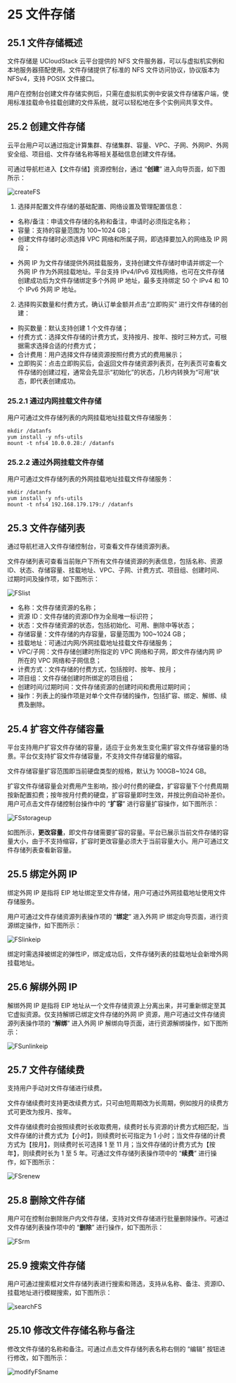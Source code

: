 # 25 文件存储

## 25.1 文件存储概述

文件存储是 UCloudStack 云平台提供的 NFS 文件服务器，可以与虚拟机实例和本地服务器搭配使用。文件存储提供了标准的 NFS 文件访问协议，协议版本为 NFSv4，支持 POSIX 文件接口。

用户在控制台创建文件存储实例后，只需在虚拟机实例中安装文件存储客户端，使用标准挂载命令挂载创建的文件系统，就可以轻松地在多个实例间共享文件。

## 25.2 创建文件存储

云平台用户可以通过指定计算集群、存储集群、容量、VPC、子网、外网IP、外网安全组、项目组、文件存储名称等相关基础信息创建文件存储。

可通过导航栏进入【文件存储】资源控制台，通过 “**创建**” 进入向导页面，如下图所示：

![createFS](../images/userguide/createFS.png)

1. 选择并配置文件存储的基础配置、网络设置及管理配置信息：

* 名称/备注：申请文件存储的名称和备注，申请时必须指定名称；
* 容量：支持的容量范围为 100~1024 GB；
* 创建文件存储时必须选择 VPC 网络和所属子网，即选择要加入的网络及 IP 网段；
- 外网 IP 为文件存储提供外网挂载服务，支持创建文件存储时申请并绑定一个外网 IP 作为外网挂载地址。平台支持 IPv4/IPv6  双栈网络，也可在文件存储创建成功后为文件存储绑定多个外网 IP 地址，最多支持绑定 50 个 IPv4 和 10 个 IPv6 外网 IP 地址。

2. 选择购买数量和付费方式，确认订单金额并点击“立即购买” 进行文件存储的创建：

- 购买数量：默认支持创建 1 个文件存储；
- 付费方式：选择文件存储的计费方式，支持按月、按年、按时三种方式，可根据需求选择合适的付费方式；
- 合计费用：用户选择文件存储资源按照付费方式的费用展示；
- 立即购买：点击立即购买后，会返回文件存储资源列表页，在列表页可查看文件存储的创建过程，通常会先显示“初始化”的状态，几秒内转换为“可用”状态，即代表创建成功。

### 25.2.1 通过内网挂载文件存储

用户可通过文件存储列表的内网挂载地址挂载文件存储服务：

```
mkdir /datanfs
yum install -y nfs-utils
mount -t nfs4 10.0.0.28:/ /datanfs
```

### 25.2.2 通过外网挂载文件存储

用户可通过文件存储列表的外网挂载地址挂载文件存储服务：

```
mkdir /datanfs
yum install -y nfs-utils
mount -t nfs4 192.168.179.179:/ /datanfs
```

## 25.3 文件存储列表

通过导航栏进入文件存储控制台，可查看文件存储资源列表。

文件存储列表可查看当前账户下所有文件存储资源的列表信息，包括名称、资源 ID、状态、存储容量、挂载地址、VPC、子网、计费方式、项目组、创建时间、过期时间及操作项，如下图所示：

![FSlist](../images/userguide/FSlist.png)

- 名称：文件存储资源的名称；
- 资源 ID：文件存储的资源ID作为全局唯一标识符；
- 状态：文件存储资源的状态，包括初始化、可用、删除中等状态；
- 存储容量：文件存储的内存容量，容量范围为 100~1024 GB；
- 挂载地址：可通过内网/外网挂载地址挂载文件存储服务；
- VPC/子网：文件存储创建时所指定的 VPC 网络和子网，即文件存储内网 IP 所在的 VPC 网络和子网信息；
- 计费方式：文件存储的付费方式，包括按时、按年、按月；
- 项目组：文件存储创建时所绑定的项目组；
- 创建时间/过期时间：文件存储资源的创建时间和费用过期时间；
- 操作：列表上的操作项是对单个文件存储的操作，包括扩容、绑定、解绑、续费及删除。

## 25.4 扩容文件存储容量

平台支持用户扩容文件存储的容量，适应于业务发生变化需扩容文件存储容量的场景。平台仅支持扩容文件存储容量，不支持文件存储容量的缩容。

文件存储容量扩容范围即当前硬盘类型的规格，默认为 100GB~1024 GB。

扩容文件存储容量会对费用产生影响，按小时付费的硬盘，扩容容量下个付费周期按新配置扣费；按年按月付费的硬盘，扩容容量即时生效，并按比例自动补差价。用户可点击文件存储控制台操作中的 “**扩容**” 进行容量扩容操作，如下图所示：

![FSstorageup](../images/userguide/FSstorageup.png)

如图所示，**更改容量**，即文件存储需要扩容的容量。平台已展示当前文件存储的容量大小，由于不支持缩容，扩容时更改容量必须大于当前容量大小。用户可通过文件存储列表查看新容量。

## 25.5 绑定外网 IP

绑定外网 IP 是指将 EIP 地址绑定至文件存储，用户可通过外网挂载地址使用文件存储服务。

用户可通过文件存储资源列表操作项的 “**绑定**” 进入外网 IP 绑定向导页面，进行资源绑定操作，如下图所示：

![FSlinkeip](../images/userguide/FSlinkeip.png)

绑定时需选择被绑定的弹性IP，绑定成功后，文件存储列表的挂载地址会新增外网挂载地址。

## 25.6 解绑外网 IP

解绑外网 IP 是指将 EIP 地址从一个文件存储资源上分离出来，并可重新绑定至其它虚拟资源。仅支持解绑已绑定文件存储的外网 IP 资源，用户可通过文件存储资源列表操作项的 “**解绑**” 进入外网 IP 解绑向导页面，进行资源解绑操作，如下图所示：

![FSunlinkeip](../images/userguide/FSunlinkeip.png)

## 25.7 文件存储续费

支持用户手动对文件存储进行续费。

文件存储续费时支持更改续费方式，只可由短周期改为长周期，例如按月的续费方式可更改为按月、按年。

文件存储续费时会按照续费时长收取费用，续费时长与资源的计费方式相匹配，当文件存储的计费方式为【小时】，则续费时长可指定为 1 小时；当文件存储的计费方式为【按月】，则续费时长可选择 1 至 11 月；当文件存储的计费方式为【按年】，则续费时长为 1 至 5 年。可通过文件存储列表操作项中的 “**续费**” 进行操作，如下图所示：

![FSrenew](../images/userguide/FSrenew.png)

## 25.8 删除文件存储

用户可在控制台删除账户内文件存储，支持对文件存储进行批量删除操作。可通过文件存储列表操作项中的 “**删除**” 进行操作，如下图所示：

![FSrm](../images/userguide/FSrm.png)

## 25.9 搜索文件存储

用户可通过搜索框对文件存储列表进行搜索和筛选，支持从名称、备注、资源ID、挂载地址进行模糊搜索，如下图所示：

![searchFS](../images/userguide/searchFS.png)

## 25.10 修改文件存储名称与备注

修改文件存储的名称和备注。可通过点击文件存储列表名称右侧的 “编辑” 按钮进行修改，如下图所示：

![modifyFSname](../images/userguide/modifyFSname.png)



